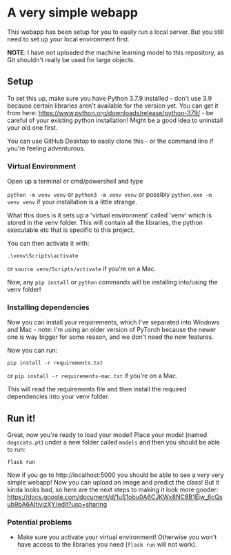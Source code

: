 # A very simple webapp
This webapp has been setup for you to easily run a local server. But you still need to set up your local environment first.

**NOTE**: I have not uploaded the machine learning model to this repository, as Git shouldn't really be used for large objects.

## Setup
To set this up, make sure you have Python 3.7.9 installed - don't use 3.9 because certain libraries aren't available for the version yet. You can get it from here:
https://www.python.org/downloads/release/python-379/ - be careful of your existing python installation! Might be a good idea to uninstall your old one first.


You can use GitHub Desktop to easily clone this - or the command line if you're feeling adventurous.

### Virtual Environment

Open up a terminal or cmd/powershell and type

`python -m venv venv` or `python3 -m venv venv` or possibly `python.exe -m venv venv` if your installation is a little strange.

What this does is it sets up a 'virtual environment' called 'venv' which is stored in the venv folder. This will contain all the libraries, the python executable etc that is specific to this project.

You can then activate it with:

`.\venv\Scripts\activate`

or `source venv/Scripts/activate` if you're on a Mac.

Now, any `pip install` or `python` commands will be installing into/using the venv folder!

### Installing dependencies

Now you can install your requirements, which I've separated into Windows and Mac - note: I'm using an older version of PyTorch because the newer one is way bigger for some reason, and we don't need the new features.

Now you can run:

`pip install -r requirements.txt`

or `pip install -r requirements-mac.txt` if you're on a Mac.

This will read the requirements file and then install the required dependencies into your venv folder.

## Run it!

Great, now you're ready to load your model! Place your model (named `dogscats.pt`) under a new folder called `models` and then you should be able to run:

`flask run`

Now if you go to http://localhost:5000 you should be able to see a very very simple webapp! Now you can upload an image and predict the class! But it kinda looks bad, so here are the next steps to making it look more gooder:
https://docs.google.com/document/d/1uS1obu0A6CJKWx8NC8B1Ejw_6cQsub9bA6AItjyjzXY/edit?usp=sharing

### Potential problems
- Make sure you activate your virtual environment! Otherwise you won't have access to the libraries you need (`flask run` will not work).